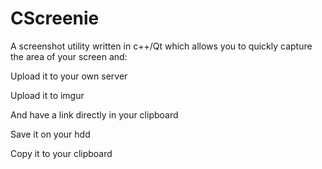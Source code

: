 CScreenie
=========

A screenshot utility written in c++/Qt which allows you to quickly capture the area of your screen and:

Upload it to your own server

Upload it to imgur

And have a link directly in your clipboard 

Save it on your hdd 

Copy it to your clipboard